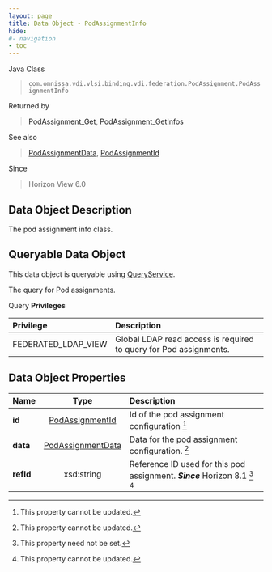 ```yaml
---
layout: page
title: Data Object - PodAssignmentInfo
hide:
#- navigation
- toc
---
```






Java Class
> `com.omnissa.vdi.vlsi.binding.vdi.federation.PodAssignment.PodAssignmentInfo`

Returned by
> [PodAssignment_Get](vdi.federation.PodAssignment.md#get), [PodAssignment_GetInfos](vdi.federation.PodAssignment.md#getInfos)

See also
> [PodAssignmentData](vdi.federation.PodAssignment.PodAssignmentData.md), [PodAssignmentId](vdi.entity.PodAssignmentId.md)

Since
> Horizon View 6.0


## Data Object Description

The pod assignment info class.

##  Queryable Data Object

This data object is queryable using [QueryService](vdi.query.QueryService.md "QueryService").

The query for Pod assignments.

Query **Privileges**

Privilege | Description
:---|:---
FEDERATED_LDAP_VIEW|  Global LDAP read access is required to query for Pod assignments.



## Data Object Properties

 Name | Type | Description
:---|:---:|:---
**id**| [PodAssignmentId](vdi.entity.PodAssignmentId.md)|  Id of the pod assignment configuration [^2]
**data**| [PodAssignmentData](vdi.federation.PodAssignment.PodAssignmentData.md)|  Data for the pod assignment configuration. [^2]
**refId**|  xsd:string|  Reference ID used for this pod assignment.  **_Since_** Horizon 8.1 [^1] [^2]


 


[^1]: This property need not be set.
[^2]: This property cannot be updated.